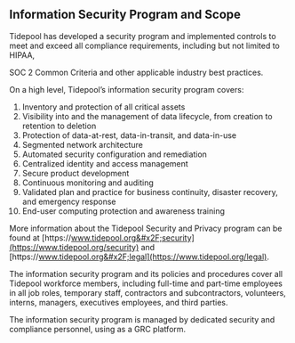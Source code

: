## Information Security Program and Scope

Tidepool has developed a security program and implemented controls
to meet and exceed all compliance requirements, including but not limited to
HIPAA,


SOC 2 Common Criteria and other applicable industry best practices.

On a high level, Tidepool’s information security program covers:

1. Inventory and protection of all critical assets
2. Visibility into and the management of data lifecycle, from creation to
   retention to deletion
3. Protection of data-at-rest, data-in-transit, and data-in-use
4. Segmented network architecture
5. Automated security configuration and remediation
6. Centralized identity and access management
7. Secure product development
8. Continuous monitoring and auditing
9. Validated plan and practice for business continuity, disaster recovery, and
   emergency response
10. End-user computing protection and awareness training

More information about the Tidepool Security and Privacy program can
be found at [https:&#x2F;&#x2F;www.tidepool.org&#x2F;security](https://www.tidepool.org/security) and
[https:&#x2F;&#x2F;www.tidepool.org&#x2F;legal](https://www.tidepool.org/legal).

The information security program and its policies and procedures cover all
Tidepool workforce members, including full-time and part-time
employees in all job roles, temporary staff, contractors and subcontractors,
volunteers, interns, managers, executives employees, and third parties.

The information security program is managed by dedicated security and compliance
personnel, using  as a GRC platform.
